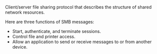 Client/server file sharing protocol that describes the structure of shared network resources.

Here are three functions of SMB messages:

- Start, authenticate, and terminate sessions.
- Control file and printer access.
- Allow an application to send or receive messages to or from another device.

